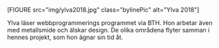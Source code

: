 [FIGURE src="img/ylva2018.jpg" class="bylinePic" alt="Ylva 2018"]

Ylva läser webbprogrammerings programmet via BTH.
Hon arbetar även med metallsmide och älskar design.
De olika områdena flyter samman i hennes projekt, som
hon ägnar sin tid åt.
